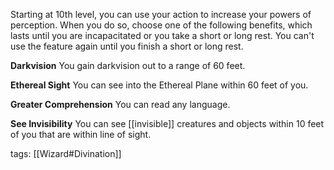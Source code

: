 Starting at 10th level, you can use your action to increase your powers of perception. When you do so, choose one of the following benefits, which lasts until you are incapacitated or you take a short or long rest. You can't use the feature again until you finish a short or long rest.

**Darkvision** You gain darkvision out to a range of 60 feet.

**Ethereal Sight** You can see into the Ethereal Plane within 60 feet of you.

**Greater Comprehension** You can read any language.

**See Invisibility** You can see [[invisible]] creatures and objects within 10 feet of you that are within line of sight.

tags: [[Wizard#Divination]]
